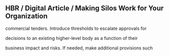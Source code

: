 ## HBR / Digital Article / Making Silos Work for Your Organization

commercial tenders. Introduce thresholds to escalate approvals for

decisions to an existing higher-level body as a function of their

business impact and risks. If needed, make additional provisions such